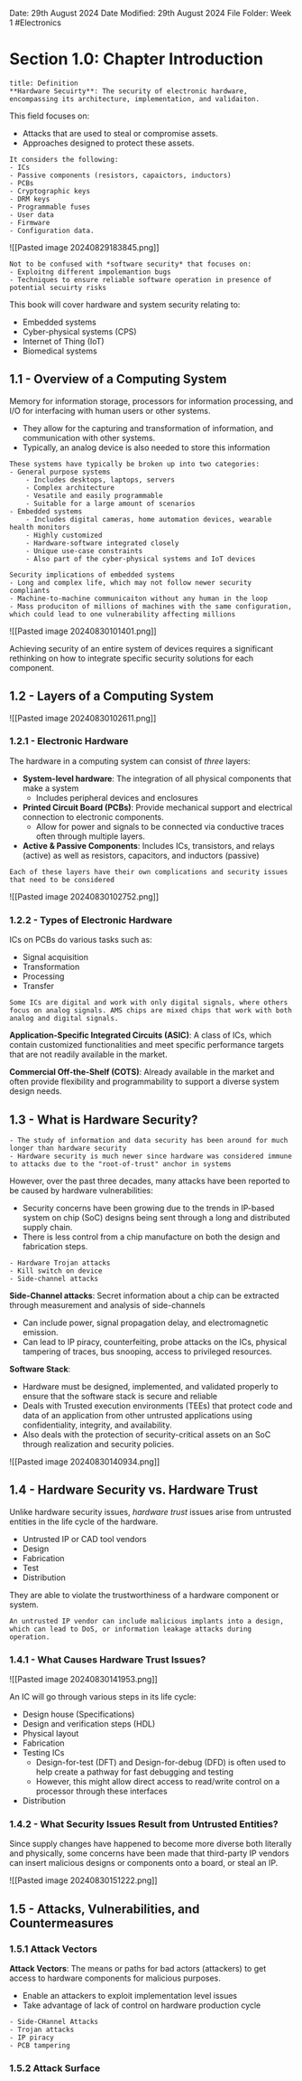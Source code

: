 Date: 29th August 2024
Date Modified: 29th August 2024
File Folder: Week 1
#Electronics

# Section 1.0: Chapter Introduction

```ad-summary
title: Definition
**Hardware Secuirty**: The security of electronic hardware, encompassing its architecture, implementation, and validaiton.
```

This field focuses on:
- Attacks that are used to steal or compromise assets.
- Approaches designed to protect these assets.

```ad-example
It considers the following:
- ICs
- Passive components (resistors, capaictors, inductors)
- PCBs
- Cryptographic keys
- DRM keys
- Programmable fuses
- User data
- Firmware
- Configuration data.
```

![[Pasted image 20240829183845.png]]

```ad-note
Not to be confused with *software security* that focuses on:
- Exploitng different impolemantion bugs
- Techniques to ensure reliable software operation in presence of potential secuirty risks
```

This book will cover hardware and system security relating to:
- Embedded systems
- Cyber-physical systems (CPS)
- Internet of Thing (IoT)
- Biomedical systems

## 1.1 - Overview of a Computing System

Memory for information storage, processors for information processing, and I/O for interfacing with human users or other systems.
- They allow for the capturing and transformation of information, and communication with other systems.
- Typically, an analog device is also needed to store this information

```ad-summary
These systems have typically be broken up into two categories:
- General purpose systems
	- Includes desktops, laptops, servers
	- Complex architecture
	- Vesatile and easily programmable
	- Suitable for a large amount of scenarios
- Embedded systems
	- Includes digital cameras, home automation devices, wearable health monitors
	- Highly customized
	- Hardware-software integrated closely
	- Unique use-case constraints
	- Also part of the cyber-physical systems and IoT devices
```

```ad-note
Security implications of embedded systems
- Long and complex life, which may not follow newer security compliants
- Machine-to-machine communicaiton without any human in the loop
- Mass produciton of millions of machines with the same configuration, which could lead to one vulnerability affecting millions
```

![[Pasted image 20240830101401.png]]

Achieving security of an entire system of devices requires a significant rethinking on how to integrate specific security solutions for each component.

## 1.2 - Layers of a Computing System

![[Pasted image 20240830102611.png]]

### 1.2.1 - Electronic Hardware

The hardware in a computing system can consist of *three* layers:
- **System-level hardware**: The integration of all physical components that make a system
	- Includes peripheral devices and enclosures
- **Printed Circuit Board (PCBs)**: Provide mechanical support and electrical connection to electronic components.
	- Allow for power and signals to be connected via conductive traces often through multiple layers.
- **Active & Passive Components**: Includes ICs, transistors, and relays (active) as well as resistors, capacitors, and inductors (passive)

```ad-note
Each of these layers have their own complications and security issues that need to be considered
```

![[Pasted image 20240830102752.png]]

### 1.2.2 - Types of Electronic Hardware

ICs on PCBs do various tasks such as:
- Signal acquisition
- Transformation
- Processing
- Transfer

```ad-note
Some ICs are digital and work with only digital signals, where others focus on analog signals. AMS chips are mixed chips that work with both analog and digital signals.
```

**Application-Specific Integrated Circuits (ASIC)**: A class of ICs, which contain customized functionalities and meet specific performance targets that are not readily available in the market.

**Commercial Off-the-Shelf (COTS)**: Already available in the market and often provide flexibility and programmability to support a diverse system design needs.

## 1.3 - What is Hardware Security?

```ad-note
- The study of information and data security has been around for much longer than hardware security
- Hardware security is much newer since hardware was considered immune to attacks due to the "root-of-trust" anchor in systems
```

However, over the past three decades, many attacks have been reported to be caused by hardware vulnerabilities:
- Security concerns have been growing due to the trends in IP-based system on chip (SoC) designs being sent through a long and distributed supply chain.
- There is less control from a chip manufacture on both the design and fabrication steps.
  
```ad-example
- Hardware Trojan attacks
- Kill switch on device
- Side-channel attacks
``` 

**Side-Channel attacks**: Secret information about a chip can be extracted through measurement and analysis of side-channels
- Can include power, signal propagation delay, and electromagnetic emission.
- Can lead to IP piracy, counterfeiting, probe attacks on the ICs, physical tampering of traces, bus snooping, access to privileged resources.

**Software Stack**:
- Hardware must be designed, implemented, and validated properly to ensure that the software stack is secure and reliable
- Deals with Trusted execution environments (TEEs) that protect code and data of an application from other untrusted applications using confidentiality, integrity, and availability.
- Also deals with the protection of security-critical assets on an SoC through realization and security policies.

![[Pasted image 20240830140934.png]]

## 1.4 - Hardware Security vs. Hardware Trust

Unlike hardware security issues, *hardware trust* issues arise from untrusted entities in the life cycle of the hardware.
- Untrusted IP or CAD tool vendors
- Design
- Fabrication
- Test
- Distribution

They are able to violate the trustworthiness of a hardware component or system.

```ad-example
An untrusted IP vendor can include malicious implants into a design, which can lead to DoS, or information leakage attacks during operation.
```

### 1.4.1 - What Causes Hardware Trust Issues?

![[Pasted image 20240830141953.png]]

An IC will go through various steps in its life cycle:
- Design house (Specifications)
- Design and verification steps (HDL)
- Physical layout
- Fabrication
- Testing ICs
	- Design-for-test (DFT) and Design-for-debug (DFD) is often used to help create a pathway for fast debugging and testing
	- However, this might allow direct access to read/write control on a processor through these interfaces
- Distribution

### 1.4.2 - What Security Issues Result from Untrusted Entities?

Since supply changes have happened to become more diverse both literally and physically, some concerns have been made that third-party IP vendors can insert malicious designs or components onto a board, or steal an IP.

![[Pasted image 20240830151222.png]]

## 1.5 - Attacks, Vulnerabilities, and Countermeasures

### 1.5.1 Attack Vectors

**Attack Vectors**: The means or paths for bad actors (attackers) to get access to hardware components for malicious purposes.
- Enable an attackers to exploit implementation level issues
- Take advantage of lack of control on hardware production cycle

```ad-example
- Side-CHannel Attacks
- Trojan attacks
- IP piracy
- PCB tampering
```

### 1.5.2 Attack Surface


